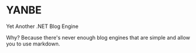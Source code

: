YANBE
=====

Yet Another .NET Blog Engine


Why? Because there's never enough blog engines that are simple and allow you to use markdown.
